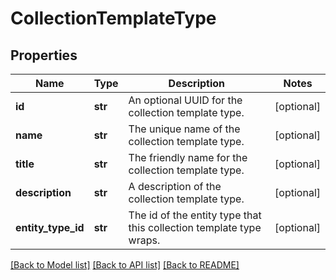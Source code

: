 # CollectionTemplateType

## Properties
Name | Type | Description | Notes
------------ | ------------- | ------------- | -------------
**id** | **str** | An optional UUID for the collection template type. | [optional] 
**name** | **str** | The unique name of the collection template type. | [optional] 
**title** | **str** | The friendly name for the collection template type. | [optional] 
**description** | **str** | A description of the collection template type. | [optional] 
**entity_type_id** | **str** | The id of the entity type that this collection template type wraps. | [optional] 

[[Back to Model list]](../README.md#documentation-for-models) [[Back to API list]](../README.md#documentation-for-api-endpoints) [[Back to README]](../README.md)


